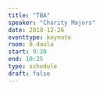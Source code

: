 ```yaml
---
title: "TBA"
speaker: "Charity Majors"
date: 2018-12-26
eventtype: keynote
room: 0.daula
start: 9:30
end: 10:25
type: schedule
draft: false
---
```



